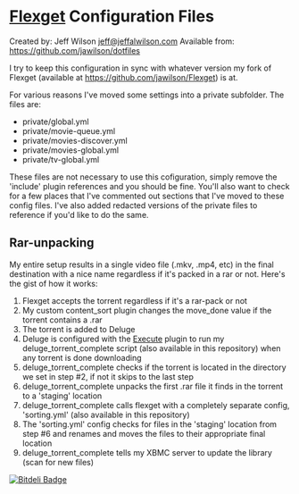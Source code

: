 # [Flexget](http://www.flexget.com) Configuration Files

Created by: Jeff Wilson <jeff@jeffalwilson.com>
Available from: https://github.com/jawilson/dotfiles

I try to keep this configuration in sync with whatever version my fork of Flexget (available at https://github.com/jawilson/Flexget) is at.

For various reasons I've moved some settings into a private subfolder. The files are:
* private/global.yml
* private/movie-queue.yml
* private/movies-discover.yml
* private/movies-global.yml
* private/tv-global.yml

These files are not necessary to use this cofiguration, simply remove the 'include' plugin references and you should be fine. You'll also want to check for a few places that I've commented out sections that I've moved to these config files. I've also added redacted versions of the private files to reference if you'd like to do the same.

## Rar-unpacking

My entire setup results in a single video file (.mkv, .mp4, etc) in the final destination with a nice name regardless if it's packed in a rar or not.
Here's the gist of how it works:
  1. Flexget accepts the torrent regardless if it's a rar-pack or not
  2. My custom content_sort plugin changes the move_done value if the torrent contains a .rar
  3. The torrent is added to Deluge
  4. Deluge is configured with the [Execute](http://dev.deluge-torrent.org/wiki/Plugins/Execute) plugin to run my deluge_torrent_complete script (also available in this repository) when any torrent is done downloading
  5. deluge_torrent_complete checks if the torrent is located in the directory we set in step #2, if not it skips to the last step
  6. deluge_torrent_complete unpacks the first .rar file it finds in the torrent to a 'staging' location
  7. deluge_torrent_complete calls flexget with a completely separate config, 'sorting.yml' (also available in this repository)
  8. The 'sorting.yml' config checks for files in the 'staging' location from step #6 and renames and moves the files to their appropriate final location
  9. deluge_torrent_complete tells my XBMC server to update the library (scan for new files)


[![Bitdeli Badge](https://d2weczhvl823v0.cloudfront.net/jawilson/dotfiles/trend.png)](https://bitdeli.com/free "Bitdeli Badge")

